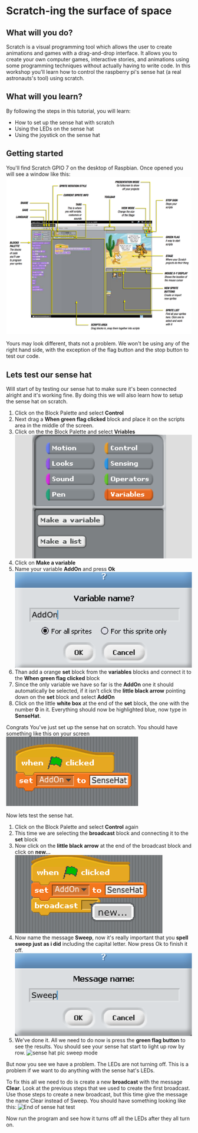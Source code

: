 # Scratch-ing the surface of space
## What will you do?
Scratch is a visual programming tool which allows the user to create animations and games with a drag-and-drop interface. It allows you to create your own computer games, interactive stories, and animations using some programming techniques without actually having to write code.
In this workshop you'll learn how to control the raspberry pi's sense hat (a real astronauts's tool) using scratch.
## What will you learn?
By following the steps in this tutorial, you will learn:

- How to set up the sense hat with scratch
- Using the LEDs on the sense hat
- Using the joystick on the sense hat

## Getting started
You'll find Scratch GPIO 7 on the desktop of Raspbian. Once opened you will see a window like this:
![Scratch diagram](pics/scratch-interface.png)

Yours may look different, thats not a problem.
We won't be using any of the right hand side, with the exception of the flag button and the stop button to test our code.

## Lets test our sense hat
Will start of by testing our sense hat to make sure it's been connected alright and it's working fine. By doing this we will also learn how to setup the sense hat on scratch.

1. Click on the Block Palette and select **Control**
2. Next drag a **When green flag clicked** block and place it on the scripts area in the middle of the screen.
3. Click on the the Block Palette and select **Vriables**
![](pics/clickVarBlock.png)
4. Click on **Make a variable**
5. Name your variable **AddOn** and press **Ok**
![](pics/nameVarAddOn.png)
6. Than add a orange **set** block from the **variables** blocks and connect it to the **When green flag clicked** block
7. Since the only variable we have so far is the **AddOn** one it should automatically be selected, if it isn't click the **little black arrow** pointing down on the **set** block and select **AddOn**
8. Click on the little **white box** at the end of the **set** block, the one with the number **0** in it. Everything should now be highlighted blue, now type in **SenseHat**.

Congrats You've just set up the sense hat on scratch. You should have something like this on your screen
![sense hat setup](pics/senseHatSetUp.png)

Now lets test the sense hat.

1. Click on the Block Palette and select **Control** again
2. This time we are selecting the **broadcast** block and connecting it to the **set** block
3. Now click on the **little black arrow** at the end of the broadcast block and click on **new...**
![Creating a new broadcast](pics/newBroadcast.png)
4. Now name the message **Sweep**, now it's really important that you **spell sweep just as i did** including the capital letter. Now press Ok to finish it off.
![Sweep broadcast message](pics/messageNameSweep.png)
5. We've done it. All we need to do now is press the **green flag button** to see the results. You should see your sense hat start to light up row by row.
![sense hat pic sweep mode](pics/)

But now you see we have a problem. The LEDs are not turning off. This is a problem if we want to do anything with the sense hat's LEDs.

To fix this all we need to do is create a new **broadcast** with the message **Clear**. Look at the previous steps that we used to create the first broadcast. Use those steps to create a new broadcast, but this time give the message the name Clear instead of Sweep.
You should have something looking like this:
![End of sense hat test](pics/endOfTestenseHat.png)

Now run the program and see how it turns off all the LEDs after they all turn on.
